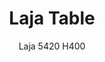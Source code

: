 ---
designer: Alessandro Busana
description: "Simplicity%20of%20style%20defines%20Laja%20table%20collection%2C%20perfect%20for%20both%20outdoor%20and%20indoor%20use.%20Coffee%20table%20with%20die-cast%20aluminium%20base%20and%20steel%20column.%20Available%20combined%20with%20tops%20of%20different%20sizes%20and%20finishes."
image_primary: img/Laja_5420_h400_01_zoom.jpg
image_secondary: ../../../images/blank.png
manufacturer: Pedrali
href: https://www.pedrali.it/en/products/catalog/Table-LAJA-5420_H400/
subtitle: Laja 5420 H400
title: Laja Table
image_thumb: img/Laja_5420_h400_cover.jpg
tags: 
  - pedrali
  - central-base-tables
category: central-base-tables
slug: /manufacturers/pedrali/central-base-tables/alessandro-busana-laja-table
---